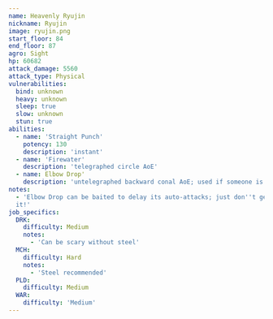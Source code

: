 ```yaml
---
name: Heavenly Ryujin
nickname: Ryujin
image: ryujin.png
start_floor: 84
end_floor: 87
agro: Sight
hp: 60682
attack_damage: 5560
attack_type: Physical
vulnerabilities:
  bind: unknown
  heavy: unknown
  sleep: true
  slow: unknown
  stun: true
abilities:
  - name: 'Straight Punch'
    potency: 130
    description: 'instant'
  - name: 'Firewater'
    description: 'telegraphed circle AoE'
  - name: Elbow Drop'
    description: 'untelegraphed backward conal AoE; used if someone is behind'
notes:
  - 'Elbow Drop can be baited to delay its auto-attacks; just don''t get hit by
  it!'
job_specifics:
  DRK:
    difficulty: Medium
    notes:
      - 'Can be scary without steel'
  MCH:
    difficulty: Hard
    notes:
      - 'Steel recommended'
  PLD:
    difficulty: Medium
  WAR:
    difficulty: 'Medium'
---
```

